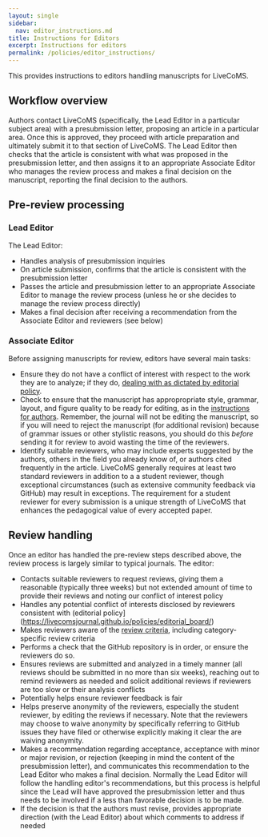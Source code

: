 ```yaml
---
layout: single
sidebar:
  nav: editor_instructions.md
title: Instructions for Editors
excerpt: Instructions for editors
permalink: /policies/editor_instructions/
---
```


This provides instructions to editors handling manuscripts for LiveCoMS.

## Workflow overview

Authors contact LiveCoMS (specifically, the Lead Editor in a particular subject area) with a presubmission letter, proposing an article in a particular area.
Once this is approved, they proceed with article preparation and ultimately submit it to that section of LiveCoMS.
The Lead Editor then checks that the article is consistent with what was proposed in the presubmission letter, and then assigns it to an appropriate Associate Editor who manages the review process and makes a final decision on the manuscript, reporting the final decision to the authors.

## Pre-review processing

### Lead Editor

The Lead Editor:
- Handles analysis of presubmission inquiries
- On article submission, confirms that the article is consistent with the presubmission letter
- Passes the article and presubmission letter to an appropriate Associate Editor to manage the review process (unless he or she decides to manage the review process directly)
- Makes a final decision after receiving a recommendation from the Associate Editor and reviewers (see below)

### Associate Editor

Before assigning manuscripts for review, editors have several main tasks:
- Ensure they do not have a conflict of interest with respect to the work they are to analyze; if they do, [dealing with as dictated by editorial policy](https://livecomsjournal.github.io/policies/editorial_board/).
- Check to ensure that the manuscript has appropropriate style, grammar, layout, and figure quality to be ready for editing, as in the [instructions for authors](https://livecomsjournal.github.io/authors/policies/). Remember, the journal will not be editing the manuscript, so if you will need to reject the manuscript (for additional revision) because of grammar issues or other stylistic reasons, you should do this *before* sending it for review to avoid wasting the time of the reviewers.
- Identify suitable reviewers, who may include experts suggested by the authors, others in the field you already know of, or authors cited frequently in the article. LiveCoMS generally requires at least two standard reviewers in addition to a a student reviewer, though exceptional circumstances (such as extensive community feedback via GitHub) may result in exceptions.   The requirement for a student reviewer for every submission is a unique strength of LiveCoMS that enhances the pedagogical value of every accepted paper.


## Review handling

Once an editor has handled the pre-review steps described above, the review process is largely similar to typical journals. The editor:
- Contacts suitable reviewers to request reviews, giving them a reasonable (typically three weeks) but not extended amount of time to provide their reviews and noting our conflict of interest policy
- Handles any potential conflict of interests disclosed by reviewers consistent with (editorial policy](https://livecomsjournal.github.io/policies/editorial_board/)
- Makes reviewers aware of the [review criteria](https://livecomsjournal.github.io/authors/policies/), including category-specific review criteria
- Performs a check that the GitHub repository is in order, or ensure the reviewers do so.
- Ensures reviews are submitted and analyzed in a timely manner (all reviews should be submitted in no more than six weeks), reaching out to remind reviewers as needed and solicit additional reviews if reviewers are too slow or their analysis conflicts
- Potentially helps ensure reviewer feedback is fair
- Helps preserve anonymity of the reviewers, especially the student reviewer, by editing the reviews if necessary.  Note that the reviewers may choose to waive anonymity by specifically referring to GitHub issues they have filed or otherwise explicitly making it clear the are waiving anonymity.
- Makes a recommendation regarding acceptance, acceptance with minor or major revision, or rejection (keeping in mind the content of the presubmission letter), and communicates this recommendation to the Lead Editor who makes a final decision. Normally the Lead Editor will follow the handling editor's recommendations, but this process is helpful since the Lead will have approved the presubmission letter and thus needs to be involved if a less than favorable decision is to be made.
- If the decision is that the authors must revise, provides appropriate direction (with the Lead Editor) about which comments to address if needed

